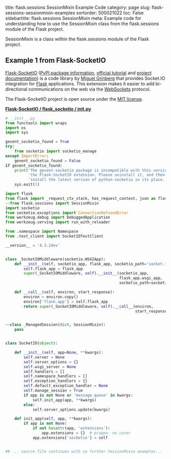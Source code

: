 title: flask.sessions SessionMixin Example Code
category: page
slug: flask-sessions-sessionmixin-examples
sortorder: 500021022
toc: False
sidebartitle: flask.sessions SessionMixin
meta: Example code for understanding how to use the SessionMixin class from the flask.sessions module of the Flask project.


SessionMixin is a class within the flask.sessions module of the Flask project.


## Example 1 from Flask-SocketIO
[Flask-SocketIO](https://github.com/miguelgrinberg/Flask-SocketIO)
([PyPI package information](https://pypi.org/project/Flask-SocketIO/),
[official tutorial](https://blog.miguelgrinberg.com/post/easy-websockets-with-flask-and-gevent)
and
[project documentation](https://flask-socketio.readthedocs.io/en/latest/))
is a code library by [Miguel Grinberg](https://blog.miguelgrinberg.com/index)
that provides Socket.IO integration for [Flask](/flask.html) applications.
This extension makes it easier to add bi-directional communications on the
web via the [WebSockets](/websockets.html) protocol.

The Flask-SocketIO project is open source under the
[MIT license](https://github.com/miguelgrinberg/Flask-SocketIO/blob/master/LICENSE).

[**Flask-SocketIO / flask_socketio / __init__.py**](https://github.com/miguelgrinberg/Flask-SocketIO/blob/master/./flask_socketio/__init__.py)

```python
# __init__.py
from functools import wraps
import os
import sys

gevent_socketio_found = True
try:
    from socketio import socketio_manage
except ImportError:
    gevent_socketio_found = False
if gevent_socketio_found:
    print('The gevent-socketio package is incompatible with this version of '
          'the Flask-SocketIO extension. Please uninstall it, and then '
          'install the latest version of python-socketio in its place.')
    sys.exit(1)

import flask
from flask import _request_ctx_stack, has_request_context, json as flask_json
~~from flask.sessions import SessionMixin
import socketio
from socketio.exceptions import ConnectionRefusedError
from werkzeug.debug import DebuggedApplication
from werkzeug.serving import run_with_reloader

from .namespace import Namespace
from .test_client import SocketIOTestClient

__version__ = '4.3.2dev'


class _SocketIOMiddleware(socketio.WSGIApp):
    def __init__(self, socketio_app, flask_app, socketio_path='socket.io'):
        self.flask_app = flask_app
        super(_SocketIOMiddleware, self).__init__(socketio_app,
                                                  flask_app.wsgi_app,
                                                  socketio_path=socketio_path)

    def __call__(self, environ, start_response):
        environ = environ.copy()
        environ['flask.app'] = self.flask_app
        return super(_SocketIOMiddleware, self).__call__(environ,
                                                         start_response)


~~class _ManagedSession(dict, SessionMixin):
    pass


class SocketIO(object):

    def __init__(self, app=None, **kwargs):
        self.server = None
        self.server_options = {}
        self.wsgi_server = None
        self.handlers = []
        self.namespace_handlers = []
        self.exception_handlers = {}
        self.default_exception_handler = None
        self.manage_session = True
        if app is not None or 'message_queue' in kwargs:
            self.init_app(app, **kwargs)
        else:
            self.server_options.update(kwargs)

    def init_app(self, app, **kwargs):
        if app is not None:
            if not hasattr(app, 'extensions'):
                app.extensions = {}  # pragma: no cover
            app.extensions['socketio'] = self


## ... source file continues with no further SessionMixin examples...

```


